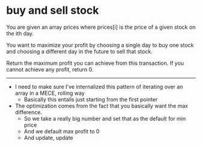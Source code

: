 # buy and sell stock 

You are given an array prices where prices[i] is the price of a given stock on the ith day.

You want to maximize your profit by choosing a single day to buy one stock and choosing a different day in the future to sell that stock.

Return the maximum profit you can achieve from this transaction. If you cannot achieve any profit, return 0.

----- 
- I need to make sure I've internalized this pattern of iterating over an array in a MECE, rolling way 
    - Basically this entails just starting from the first pointer
- The optimization comes from the fact that you basically want the max difference. 
    - So we take a really big number and set that as the default for min price 
    - And we default max profit to 0 
    - And update, update 
